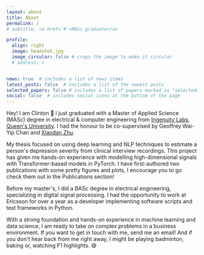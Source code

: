 ```yaml
---
layout: about
title: About
permalink: /
# subtitle: <a href='#'>MASc graduate</a>

profile:
  align: right
  image: headshot.jpg
  image_circular: false # crops the image to make it circular
  # address: >


news: true  # includes a list of news items
latest_posts: false  # includes a list of the newest posts
selected_papers: false # includes a list of papers marked as "selected={true}"
social: false  # includes social icons at the bottom of the page
---
```


Hey! I am Clinton :wave: I just graduated with a Master of Applied Science (MASc) degree in electrical & computer engineering from [Ingenuity Labs](https://ingenuitylabs.queensu.ca), [Queen's University](https://www.queensu.ca). I had the honour to be co-supervised by Geoffrey Wai-Yip Chan and [Xiaodan Zhu](http://www.xiaodanzhu.com). 

My thesis focused on using deep learning and NLP techniques to estimate a person's depression severity from clinical interview recordings. This project has given me hands-on experience with modelling high-dimensional signals with Transformer-based models in PyTorch. I have first-authored two publications with some pretty figures and plots, I encourage you to go check them out in the Publications section!

Before my master's, I did a BASc degree in electrical engineering, specializing in digital signal processing. I had the opportunity to work at Ericsson for over a year as a developer implementing software scripts and test frameworks in Python.

With a strong foundation and hands-on experience in machine learning and data science, I am ready to take on complex problems in a business environment. If you want to get in touch with me, send me an email! And if you don't hear back from me right away, I might be playing badminton, baking or, watching F1 highlights. :smile:

<!-- Write your biography here. Tell the world about yourself. Link to your favorite [subreddit](http://reddit.com). You can put a picture in, too. The code is already in, just name your picture `prof_pic.jpg` and put it in the `img/` folder.

Put your address / P.O. box / other info right below your picture. You can also disable any of these elements by editing `profile` property of the YAML header of your `_pages/about.md`. Edit `_bibliography/papers.bib` and Jekyll will render your [publications page](/al-folio/publications/) automatically.

Link to your social media connections, too. This theme is set up to use [Font Awesome icons](http://fortawesome.github.io/Font-Awesome/) and [Academicons](https://jpswalsh.github.io/academicons/), like the ones below. Add your Facebook, Twitter, LinkedIn, Google Scholar, or just disable all of them. -->
